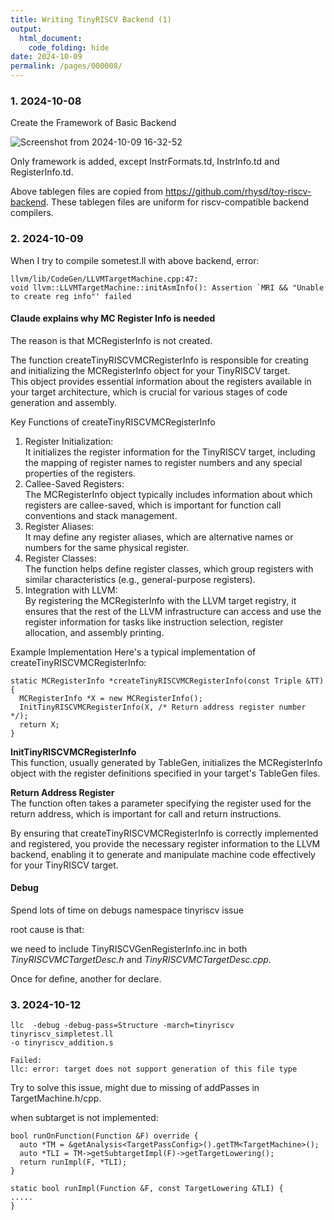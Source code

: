 ```yaml
---
title: Writing TinyRISCV Backend (1)
output:
  html_document:
    code_folding: hide
date: 2024-10-09
permalink: /pages/000008/
---
```


### 1. 2024-10-08

Create the Framework of Basic Backend

![Screenshot from 2024-10-09 16-32-52](https://github.com/user-attachments/assets/a2e5d898-25e0-427d-abe4-6a79dd2eb560)

Only framework is added, except InstrFormats.td, InstrInfo.td and RegisterInfo.td.

Above tablegen files are copied from https://github.com/rhysd/toy-riscv-backend. These tablegen files are uniform for riscv-compatible backend compilers.

### 2. 2024-10-09

When I try to compile sometest.ll with above backend, error:

```console
llvm/lib/CodeGen/LLVMTargetMachine.cpp:47:
void llvm::LLVMTargetMachine::initAsmInfo(): Assertion `MRI && "Unable to create reg info"' failed
```

#### Claude explains why MC Register Info is needed
The reason is that MCRegisterInfo is not created.

The function createTinyRISCVMCRegisterInfo is responsible for creating and initializing the MCRegisterInfo object for your TinyRISCV target.\
This object provides essential information about the registers available in your target architecture, which is crucial for various stages of code generation and assembly.

Key Functions of createTinyRISCVMCRegisterInfo
1. Register Initialization:\
It initializes the register information for the TinyRISCV target, including the mapping of register names to register numbers and any special properties of the registers.
2. Callee-Saved Registers:\
The MCRegisterInfo object typically includes information about which registers are callee-saved, which is important for function call conventions and stack management.
4. Register Aliases:\
It may define any register aliases, which are alternative names or numbers for the same physical register.
5. Register Classes:\
The function helps define register classes, which group registers with similar characteristics (e.g., general-purpose registers).
6. Integration with LLVM:\
By registering the MCRegisterInfo with the LLVM target registry, it ensures that the rest of the LLVM infrastructure can access and use the register information for tasks like instruction selection, register allocation, and assembly printing.

Example Implementation
Here's a typical implementation of createTinyRISCVMCRegisterInfo:

```
static MCRegisterInfo *createTinyRISCVMCRegisterInfo(const Triple &TT) {
  MCRegisterInfo *X = new MCRegisterInfo();
  InitTinyRISCVMCRegisterInfo(X, /* Return address register number */);
  return X;
}

```

**InitTinyRISCVMCRegisterInfo** \
This function, usually generated by TableGen, initializes the MCRegisterInfo object with the register definitions specified in your target's TableGen files.

**Return Address Register** \
The function often takes a parameter specifying the register used for the return address, which is important for call and return instructions.

By ensuring that createTinyRISCVMCRegisterInfo is correctly implemented and registered, you provide the necessary register information to the LLVM backend, enabling it to generate and manipulate machine code effectively for your TinyRISCV target.

#### Debug

Spend lots of time on debugs namespace tinyriscv issue

root cause is that:

we need to include TinyRISCVGenRegisterInfo.inc in both *TinyRISCVMCTargetDesc.h* and *TinyRISCVMCTargetDesc.cpp*.

Once for define, another for declare.

### 3. 2024-10-12

```
llc  -debug -debug-pass=Structure -march=tinyriscv
tinyriscv_simpletest.ll
-o tinyriscv_addition.s

Failed:
llc: error: target does not support generation of this file type
```

Try to solve this issue, might due to missing of addPasses in TargetMachine.h/cpp.

when subtarget is not implemented:

```
bool runOnFunction(Function &F) override {
  auto *TM = &getAnalysis<TargetPassConfig>().getTM<TargetMachine>();
  auto *TLI = TM->getSubtargetImpl(F)->getTargetLowering();
  return runImpl(F, *TLI);
}

static bool runImpl(Function &F, const TargetLowering &TLI) {
.....
}
```
